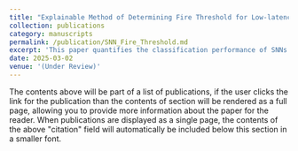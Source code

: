 ```yaml
---
title: "Explainable Method of Determining Fire Threshold for Low-latency Spiking Neural Networks"
collection: publications
category: manuscripts
permalink: /publication/SNN_Fire_Threshold.md
excerpt: 'This paper quantifies the classification performance of SNNs hidden layers by the linear separability measure and reduces the time-step for SNNs to achieve comparable performance with ANNs.'
date: 2025-03-02
venue: '(Under Review)'
---
```


The contents above will be part of a list of publications, if the user clicks the link for the publication than the contents of section will be rendered as a full page, allowing you to provide more information about the paper for the reader. When publications are displayed as a single page, the contents of the above "citation" field will automatically be included below this section in a smaller font.
